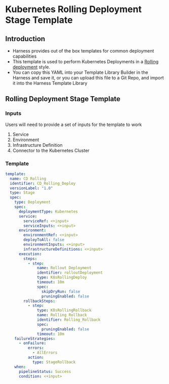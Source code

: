 # Kubernetes Rolling Deployment Stage Template

## Introduction

- Harness provides out of the box templates for common deployment capabilities
- This template is used to perform Kubernetes Deployments in a [Rolling deployment](https://developer.harness.io/docs/continuous-delivery/cd-deployments-category/deployment-concepts#rolling-deployment) style.
- You can copy this YAML into your Template Library Builder in the Harness and save it, or you can upload this file to a Git Repo, and import it into the Harness Template Library

## Rolling Deployment Stage Template

### Inputs

Users will need to provide a set of inputs for the template to work


1. Service
2. Environment
3. Infrastructure Definition
4. Connector to the Kubernetes Cluster

### Template

```YAML
template:
  name: CD Rolling
  identifier: CD_Rolling_Deploy
  versionLabel: "1.0"
  type: Stage
  spec:
    type: Deployment
    spec:
      deploymentType: Kubernetes
      service:
        serviceRef: <+input>
        serviceInputs: <+input>
      environment:
        environmentRef: <+input>
        deployToAll: false
        environmentInputs: <+input>
        infrastructureDefinitions: <+input>
      execution:
        steps:
          - step:
              name: Rollout Deployment
              identifier: rolloutDeployment
              type: K8sRollingDeploy
              timeout: 10m
              spec:
                skipDryRun: false
                pruningEnabled: false
        rollbackSteps:
          - step:
              type: K8sRollingRollback
              name: Rolling Rollback
              identifier: Rolling_Rollback
              spec:
                pruningEnabled: false
              timeout: 10m
    failureStrategies:
      - onFailure:
          errors:
            - AllErrors
          action:
            type: StageRollback
    when:
      pipelineStatus: Success
      condition: <+input>
```